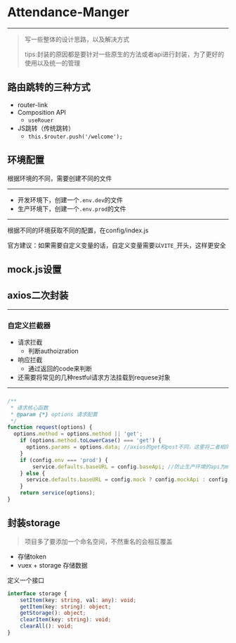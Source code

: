 # Attendance-Manger
- ---
> 写一些整体的设计思路，以及解决方式
> 
> tips:封装的原因都是要针对一些原生的方法或者api进行封装，为了更好的使用以及统一的管理

## 路由跳转的三种方式
- router-link
- Composition API
  - `useRouer`
- JS跳转（传统跳转）
  - `this.$router.push('/welcome');`

## 环境配置
根据环境的不同，需要创建不同的文件
- ---
- 开发环境下，创建一个`.env.dev`的文件
- 生产环境下，创建一个`.env.prod`的文件
- ---

根据不同的环境获取不同的配置，在config/index.js

官方建议：如果需要自定义变量的话，自定义变量需要以`VITE_`开头，这样更安全


## mock.js设置



## axios二次封装
- ---
### 自定义拦截器
- 请求拦截
  + 判断authoizration
- 响应拦截
  + 通过返回的code来判断
- 还需要将常见的几种restful请求方法挂载到requese对象
- ---
### 
``` js
/**
 * 请求核心函数
 * @param {*} options 请求配置
 */
function request(options) {
  options.method = options.method || 'get';
    if (options.method.toLowerCase() === 'get') {
      options.params = options.data; //axios的get和post不同，这里将二者相同
    }
    if (config.env === 'prod') {
        service.defaults.baseURL = config.baseApi; //防止生产环境的api为mockapi
    } else {
      service.defaults.baseURL = config.mock ? config.mockApi : config.baseApi;
    }
    return service(options);
}
```

## 封装storage 
> 项目多了要添加一个命名空间，不然重名的会相互覆盖
- 存储token
- vuex + storage 存储数据

定义一个接口
``` ts
interface storage {
    setItem(key: string, val: any): void;
    getItem(key: string): object;
    getStorage(): object;
    clearItem(key: string): void;
    clearAll(): void;
}
```


